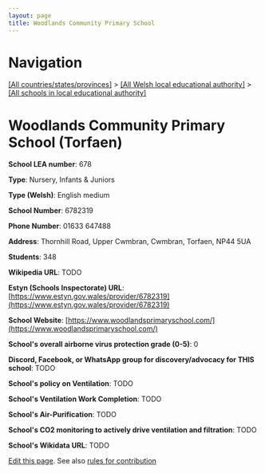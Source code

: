 ```yaml
---
layout: page
title: Woodlands Community Primary School
---
```

# Navigation

[[All countries/states/provinces]](../../..) > [[All Welsh local educational authority]](../..) > [[All schools in local educational authority]](..)

# Woodlands Community Primary School (Torfaen)

**School LEA number**: 678

**Type**: Nursery, Infants & Juniors

**Type (Welsh)**: English medium

**School Number**: 6782319

**Phone Number**: 01633 647488

**Address**: Thornhill Road, Upper Cwmbran, Cwmbran, Torfaen, NP44 5UA

**Students**: 348

**Wikipedia URL**: TODO

**Estyn (Schools Inspectorate) URL**: [https://www.estyn.gov.wales/provider/6782319](https://www.estyn.gov.wales/provider/6782319)

**School Website**: [https://www.woodlandsprimaryschool.com/](https://www.woodlandsprimaryschool.com/)

**School's overall airborne virus protection grade (0-5)**: 0

**Discord, Facebook, or WhatsApp group for discovery/advocacy for THIS school**: TODO

**School's policy on Ventilation**: TODO

**School's Ventilation Work Completion**: TODO

**School's Air-Purification**: TODO

**School's CO2 monitoring to actively drive ventilation and filtration**: TODO

**School's Wikidata URL**: TODO




[Edit this page](https://github.com/VentilationProject/Wales/edit/prif/./Torfaen/Woodlands_Community_Primary_School.md). See also [rules for contribution](../../../contribution-rules/)
